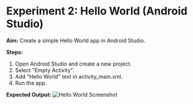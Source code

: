 # Experiment 2: Hello World (Android Studio)

**Aim:** Create a simple Hello World app in Android Studio.

**Steps:**
1. Open Android Studio and create a new project.
2. Select "Empty Activity".
3. Add "Hello World" text in activity_main.xml.
4. Run the app.

**Expected Output:**
![Hello World Screenshot](assets/output.png)
